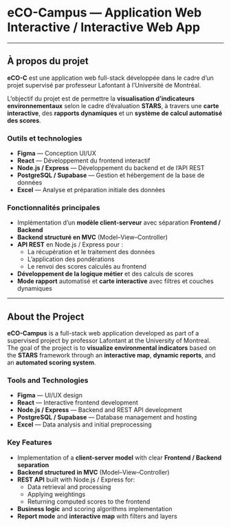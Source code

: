 # eCO-Campus — Application Web Interactive / Interactive Web App

---

##  À propos du projet
**eCO-C** est une application web full-stack développée dans le cadre d’un projet supervisé par professeur Lafontant à l’Université de Montréal. 

L’objectif du projet est de permettre la **visualisation d’indicateurs environnementaux** selon le cadre d’évaluation **STARS**, à travers une **carte interactive**, des **rapports dynamiques** et un **système de calcul automatisé des scores**.

###  Outils et technologies
- **Figma** — Conception UI/UX  
- **React** — Développement du frontend interactif  
- **Node.js / Express** — Développement du backend et de l’API REST  
- **PostgreSQL / Supabase** — Gestion et hébergement de la base de données  
- **Excel** — Analyse et préparation initiale des données  

###  Fonctionnalités principales
- Implémentation d’un **modèle client-serveur** avec séparation **Frontend / Backend**  
- **Backend structuré en MVC** (Model–View–Controller)  
- **API REST** en Node.js / Express pour :
  - La récupération et le traitement des données  
  - L’application des pondérations  
  - Le renvoi des scores calculés au frontend  
- **Développement de la logique métier** et des calculs de scores  
- **Mode rapport** automatisé et **carte interactive** avec filtres et couches dynamiques  


---

##  About the Project
**eCO-Campus** is a full-stack web application developed as part of a supervised project by professor Lafontant at the University of Montreal.  
The goal of the project is to **visualize environmental indicators** based on the **STARS** framework through an **interactive map**, **dynamic reports**, and an **automated scoring system**.

###  Tools and Technologies
- **Figma** — UI/UX design  
- **React** — Interactive frontend development  
- **Node.js / Express** — Backend and REST API development  
- **PostgreSQL / Supabase** — Database management and hosting  
- **Excel** — Data analysis and initial preprocessing  

###  Key Features
- Implementation of a **client-server model** with clear **Frontend / Backend separation**  
- **Backend structured in MVC** (Model–View–Controller)  
- **REST API** built with Node.js / Express for:
  - Data retrieval and processing  
  - Applying weightings  
  - Returning computed scores to the frontend  
- **Business logic** and scoring algorithms implementation  
- **Report mode** and **interactive map** with filters and layers  


